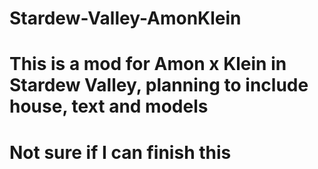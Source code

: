 # Stardew-Valley-AmonKlein
# This is a mod for Amon x Klein in Stardew Valley, planning to include house, text and models
# Not sure if I can finish this

